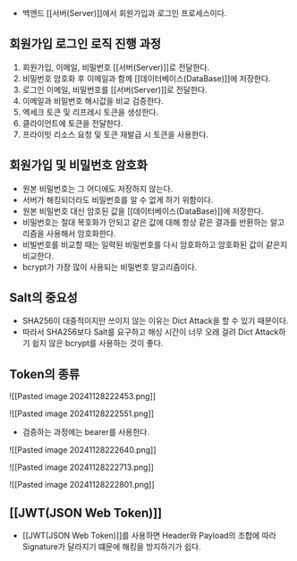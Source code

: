 - 백엔드 [[서버(Server)]]에서 회원가입과 로그인 프로세스이다.


## 회원가입 로그인 로직 진행 과정

1. 회원가입, 이메일, 비밀번호 [[서버(Server)]]로 전달한다.
2. 비밀번호 암호화 후 이메일과 함께 [[데이터베이스(DataBase)]]에 저장한다.
3. 로그인 이메일, 비밀번호를 [[서버(Server)]]로 전달한다.
4. 이메일과 비밀번호 해시값을 비교 검증한다.
5. 엑세크 토큰 및 리프레시 토큰을 생성한다.
6. 클라이언트에 토큰을 전달한다.
7. 프라이빗 리소스 요청 및 토큰 재발급 시 토큰을 사용한다.


## 회원가입 및 비밀번호 암호화

- 원본 비밀번호는 그 어디에도 저장하지 않는다.
- 서버가 해킹되더라도 비밀번호를 알 수 없게 하기 위함이다.
- 원본 비밀번호 대신 암호된 값을 [[데이터베이스(DataBase)]]에 저장한다.
- 비밀번호는 절대 복호화가 안되고 같은 값에 대해 항상 같은 결과를 반환하는 알고리즘을 사용해서 암호화한다.
- 비빌번호를 비교할 때는 일력된 비밀번호를 다시 암호화하고 암호화된 값이 같은지 비교한다.
- bcrypt가 가장 많이 사용되는 비밀번호 알고리즘이다.


## Salt의 중요성

- SHA256이 대중적이지만 쓰이지 않는 이유는 Dict Attack을 할 수 있기 때문이다.
- 따라서 SHA256보다 Salt를 요구하고 해싱 시간이 너무 오래 걸려 Dict Attack하기 쉽지 않은 bcrypt를 사용하는 것이 좋다.


## Token의 종류

![[Pasted image 20241128222453.png]]

![[Pasted image 20241128222551.png]]

- 검증하는 과정에는 bearer를 사용한다.

![[Pasted image 20241128222640.png]]

![[Pasted image 20241128222713.png]]

![[Pasted image 20241128222801.png]]


## [[JWT(JSON Web Token)]]

- [[JWT(JSON Web Token)]]를 사용하면 Header와 Payload의 조합에 따라 Signature가 달라지기 떄문에 해킹을 방지하기가 쉽다.